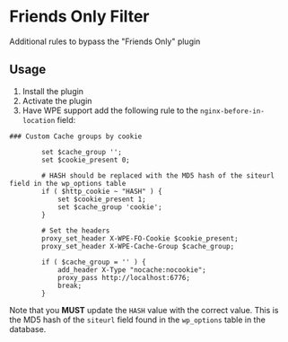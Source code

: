 # Friends Only Filter

Additional rules to bypass the "Friends Only" plugin

## Usage

1. Install the plugin
2. Activate the plugin
3. Have WPE support add the following rule to the `nginx-before-in-location` field:

```nginx
### Custom Cache groups by cookie

		set $cache_group '';
		set $cookie_present 0;

		# HASH should be replaced with the MD5 hash of the siteurl field in the wp_options table	
		if ( $http_cookie ~ "HASH" ) {
			set $cookie_present 1;
			set $cache_group 'cookie';
		}

		# Set the headers
		proxy_set_header X-WPE-FO-Cookie $cookie_present;
		proxy_set_header X-WPE-Cache-Group $cache_group;

		if ( $cache_group = '' ) {
			add_header X-Type "nocache:nocookie";
			proxy_pass http://localhost:6776;
			break;
		}
```

Note that you **MUST** update the `HASH` value with the correct value. This is the MD5 hash of the `siteurl` field found in the `wp_options` table in the database.
